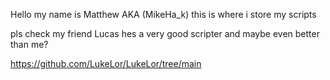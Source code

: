 Hello my name is Matthew AKA (MikeHa_k) this is where i store my scripts

pls check my friend Lucas hes a very good scripter and maybe even better than me?

https://github.com/LukeLor/LukeLor/tree/main
